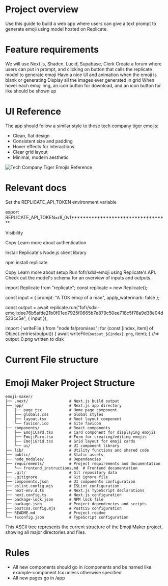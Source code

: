 # Project overview
Use this guide to build a web app where users can give a text prompt to generate emoji using model hosted on Replicate.

# Feature requirements
We will use Next.js, Shadcn, Lucid, Supabase, Clerk
Create a forum where users can put in prompt, and clicking on button that calls the replicate model to generate emoji
Have a nice UI and animation when the emoji is blank or generating
Display all the images ever generated in grid
When hover each emoji img, an icon button for download, and an icon button for like should be shown up

# UI Reference
The app should follow a similar style to these tech company tiger emojis:
- Clean, flat design
- Consistent size and padding
- Hover effects for interactions
- Clear grid layout
- Minimal, modern aesthetic

![Tech Company Tiger Emojis Reference](../public/tiger-emojis-reference.png)

# Relevant docs
Set the REPLICATE_API_TOKEN environment variable

export REPLICATE_API_TOKEN=r8_0v1**********************************

Visibility

Copy
Learn more about authentication

Install Replicate's Node.js client library

npm install replicate

Copy
Learn more about setup
Run fofr/sdxl-emoji using Replicate's API. Check out the model's schema for an overview of inputs and outputs.

import Replicate from "replicate";
const replicate = new Replicate();

const input = {
    prompt: "A TOK emoji of a man",
    apply_watermark: false
};

const output = await replicate.run("fofr/sdxl-emoji:dee76b5afde21b0f01ed7925f0665b7e879c50ee718c5f78a9d38e04d523cc5e", { input });

import { writeFile } from "node:fs/promises";
for (const [index, item] of Object.entries(output)) {
  await writeFile(`output_${index}.png`, item);
}
//=> output_0.png written to disk

# Current File structure

# Emoji Maker Project Structure

```
emoji-maker/
├── .next/                  # Next.js build output
├── app/                    # Next.js app directory
│   ├── page.tsx            # Home page component
│   ├── globals.css         # Global styles
│   ├── layout.tsx          # Root layout component
│   └── favicon.ico         # Site favicon
├── components/             # React components
│   ├── EmojiCard.tsx       # Card component for displaying emojis
│   ├── EmojiForm.tsx       # Form for creating/editing emojis
│   ├── EmojiGrid.tsx       # Grid layout for emoji cards
│   └── ui/                 # UI component library
├── lib/                    # Utility functions and shared code
├── public/                 # Static assets
├── node_modules/           # Dependencies
├── requirements/           # Project requirements and documentation
│   └── frontend_instructions.md  # Frontend documentation
├── .git/                   # Git repository data
├── .gitignore              # Git ignore file
├── components.json         # UI components configuration
├── eslint.config.mjs       # ESLint configuration
├── next-env.d.ts           # Next.js TypeScript declarations
├── next.config.ts          # Next.js configuration
├── package-lock.json       # NPM lock file
├── package.json            # Project dependencies and scripts
├── postcss.config.mjs      # PostCSS configuration
├── README.md               # Project readme
└── tsconfig.json           # TypeScript configuration
```

This ASCII tree represents the current structure of the Emoji Maker project, showing all major directories and files.

# Rules
- All new components should go in /components and be named like example-component.tsx unless otherwise specified
- All new pages go in /app
